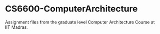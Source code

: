 # CS6600-ComputerArchitecture
Assignment files from the graduate level Computer Architecture Course at IIT Madras.
